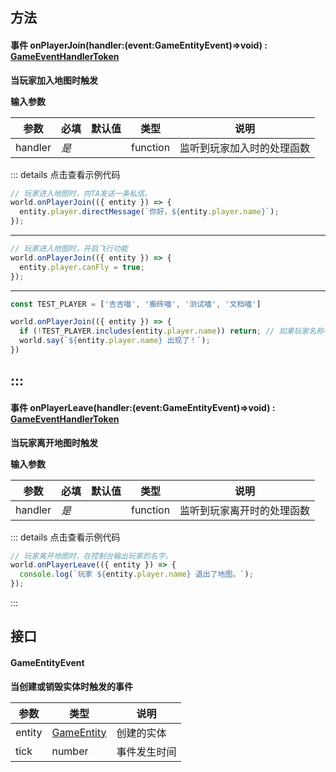 
## 方法

#### <font id="Event">事件</font> onPlayerJoin(handler:(event:GameEntityEvent)=>void) : [GameEventHandlerToken](https://www.yuque.com/box3lab/api/gll7mhwasgn9hoq0)
**当玩家加入地图时触发**

**输入参数**

| **参数** | **必填** | **默认值** | **类型** | **说明** |
| --- | --- | --- | --- | --- |
| handler | _是_ | | function | 监听到玩家加入时的处理函数 |

::: details 点击查看示例代码
```javascript
// 玩家进入地图时，向TA发送一条私信。
world.onPlayerJoin(({ entity }) => {
  entity.player.directMessage(`你好，${entity.player.name}`);
});
```
---
```javascript
// 玩家进入地图时，开启飞行功能
world.onPlayerJoin(({ entity }) => {
  entity.player.canFly = true;
});
```
---
```javascript
const TEST_PLAYER = ['吉吉喵', '搬砖喵', '测试喵', '文档喵']

world.onPlayerJoin(({ entity }) => {
  if (!TEST_PLAYER.includes(entity.player.name)) return; // 如果玩家名称不在列表里，则跳过后续脚本。
  world.say(`${entity.player.name} 出现了！`);
})
```
:::
---


#### <font id="Event">事件</font> onPlayerLeave(handler:(event:GameEntityEvent)=>void) : [GameEventHandlerToken](https://www.yuque.com/box3lab/api/gll7mhwasgn9hoq0)
**当玩家离开地图时触发**

**输入参数**

| **参数** | **必填** | **默认值** | **类型** | **说明** |
| --- | --- | --- | --- | --- |
| handler | _是_ | | function | 监听到玩家离开时的处理函数 |

::: details 点击查看示例代码
```javascript
// 玩家离开地图时，在控制台输出玩家的名字。
world.onPlayerLeave(({ entity }) => {
  console.log(`玩家 ${entity.player.name} 退出了地图。`);
});
```
:::

## 接口

#### GameEntityEvent
**当创建或销毁实体时触发的事件**

| **参数** | **类型** | **说明** |
| --- | --- | --- |
| entity | [GameEntity](https://www.yuque.com/box3lab/api/crnsxu2gtymwx013) | 创建的实体 |
| tick | number | 事件发生时间 |



## 
